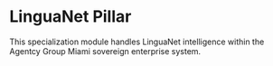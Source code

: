 # LinguaNet Pillar

This specialization module handles LinguaNet intelligence within the Agentcy Group Miami sovereign enterprise system.
